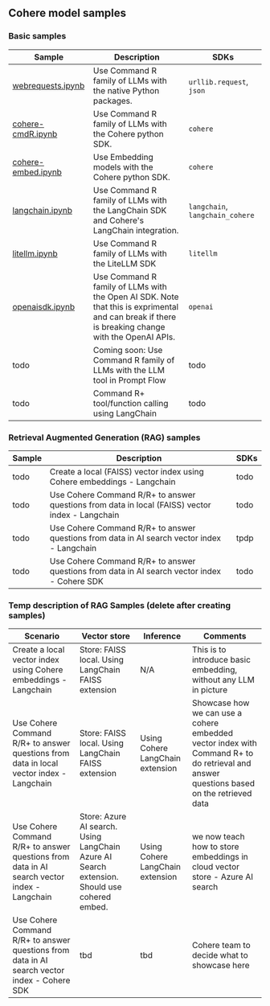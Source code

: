 ## Cohere model samples

### Basic samples

Sample | Description | SDKs
--|--|--
[webrequests.ipynb](./webrequests.ipynb)|Use Command R family of LLMs with the native Python packages.|`urllib.request`, `json`
[cohere-cmdR.ipynb](./cohere-cmdR.ipynb)|Use Command R family of LLMs with the Cohere python SDK.|`cohere`
[cohere-embed.ipynb](./cohere-embed.ipynb)| Use Embedding models with the Cohere python SDK.|`cohere`
[langchain.ipynb](./langchain.ipynb)|Use Command R family of LLMs with the LangChain SDK and Cohere's LangChain integration.|`langchain`, `langchain_cohere` 
[litellm.ipynb](./litellm.ipynb)|Use Command R family of LLMs with the LiteLLM SDK |`litellm` 
[openaisdk.ipynb](./openaisdk.ipynb)|Use Command R family of LLMs with the Open AI SDK. Note that this is exprimental and can break if there is breaking change with the OpenAI APIs. |`openai`
todo| Coming soon: Use Command R family of LLMs with the LLM tool in Prompt Flow|todo
todo|Command R+ tool/function calling using LangChain| todo


### Retrieval Augmented Generation (RAG) samples
Sample | Description | SDKs
--|--|--
todo|Create a local (FAISS) vector index using Cohere embeddings - Langchain| todo
todo|Use Cohere Command R/R+ to answer questions from data in local (FAISS) vector index - Langchain|todo
todo|Use Cohere Command R/R+ to answer questions from data in AI search vector index - Langchain|tpdp 
todo|Use Cohere Command R/R+ to answer questions from data in AI search vector index - Cohere SDK| todo



### Temp description of RAG Samples (delete after creating samples)
Scenario|Vector store|Inference|Comments
--|--|--|--
Create a local vector index using Cohere embeddings - Langchain|Store: FAISS local. Using LangChain FAISS extension|N/A|This is to introduce basic embedding, without any LLM in picture
Use Cohere Command R/R+ to answer questions from data in local vector index - Langchain|Store: FAISS local. Using LangChain FAISS extension|Using Cohere LangChain extension|Showcase how we can use a cohere embedded vector index with Command R+ to do retrieval and answer questions based on the retrieved data
Use Cohere Command R/R+ to answer questions from data in AI search vector index - Langchain|Store: Azure AI search. Using LangChain Azure AI Search extension. Should use cohered embed.|Using Cohere LangChain extension|we now teach how to store embeddings in cloud vector store - Azure AI search
Use Cohere Command R/R+ to answer questions from data in AI search vector index - Cohere SDK|tbd|tbd|Cohere team to decide what to showcase here
